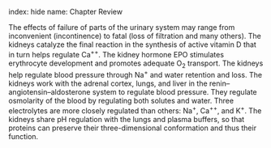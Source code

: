 index: hide
name: Chapter Review

The effects of failure of parts of the urinary system may range from inconvenient (incontinence) to fatal (loss of filtration and many others). The kidneys catalyze the final reaction in the synthesis of active vitamin D that in turn helps regulate Ca<sup>++</sup>. The kidney hormone EPO stimulates erythrocyte development and promotes adequate O<sub>2</sub> transport. The kidneys help regulate blood pressure through Na<sup>+</sup> and water retention and loss. The kidneys work with the adrenal cortex, lungs, and liver in the renin–angiotensin–aldosterone system to regulate blood pressure. They regulate osmolarity of the blood by regulating both solutes and water. Three electrolytes are more closely regulated than others: Na<sup>+</sup>, Ca<sup>++</sup>, and K<sup>+</sup>. The kidneys share pH regulation with the lungs and plasma buffers, so that proteins can preserve their three-dimensional conformation and thus their function.
